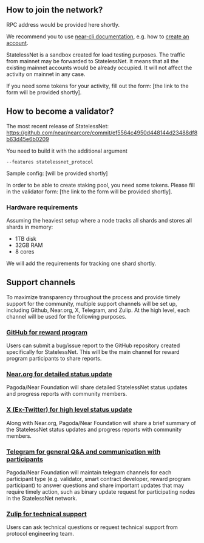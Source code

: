 ## How to join the network?

RPC address would be provided here shortly.

We recommend you to use [near-cli documentation](https://docs.near.org/tools/near-cli), e.g. how to [create an account](https://docs.near.org/tools/near-cli#near-create-account).

StatelessNet is a sandbox created for load testing purposes.
The traffic from mainnet may be forwarded to StatelessNet.
It means that all the existing mainnet accounts would be already occupied.
It will not affect the activity on mainnet in any case.

If you need some tokens for your activity, fill out the form: [the link to the form will be provided shortly].

## How to become a validator?

The most recent release of StatelessNet: https://github.com/near/nearcore/commit/ef5564c4950d448144d23488df8b63d45e6b0209

You need to build it with the additional argument
```
--features statelessnet_protocol
```

Sample config: [will be provided shortly]

In order to be able to create staking pool, you need some tokens.
Please fill in the validator form: [the link to the form will be provided shortly].

### Hardware requirements

Assuming the heaviest setup where a node tracks all shards and stores all shards in memory:
- 1TB disk
- 32GB RAM
- 8 cores

We will add the requirements for tracking one shard shortly.

## Support channels
To maximize transparency throughout the process and provide timely support for the community, multiple support channels will be set up, including Github, Near.org, X, Telegram, and Zulip. At the high level, each channel will be used for the following purposes.

### [GitHub for reward program](https://github.com/near/stakewars-iv/tree/main/reward-program)
Users can submit a bug/issue report to the GitHub repository created specifically for StatelessNet. This will be the main channel for reward program participants to share reports.

### [Near.org for detailed status update](https://near.social/mob.near/widget/ProfilePage?accountId=stake-wars.near)
Pagoda/Near Foundation will share detailed StatelessNet status updates and progress reports with community members.

### [X (Ex-Twitter) for high level status update](https://twitter.com/NearStakeWars)
Along with Near.org, Pagoda/Near Foundation will share a brief summary of the StatelessNet status updates and progress reports with community members.

### [Telegram for general Q&A and communication with participants](https://t.me/near_stake_wars)
Pagoda/Near Foundation will maintain telegram channels for each participant type (e.g. validator, smart contract developer, reward program participant) to answer questions and share important updates that may require timely action, such as binary update request for participating nodes in the StatelessNet network.

### [Zulip for technical support](https://near.zulipchat.com/#narrow/stream/422293-pagoda.2Fcore.2Fstake-wars-iv/)
Users can ask technical questions or request technical support from protocol engineering team.
